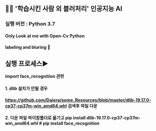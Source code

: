 ## 👸🤴 **'학습시킨 사람 외 블러처리' 인공지능 AI**

### 실행 버전 : Python 3.7

#### Only Look at me with Open-Cv Python

#### labeling and bluring 💖



## 실행 프로세스▶


**import  face_recognition 관련** 


#### 1. dlib 설치가 안될 경우

#### https://github.com/Daiera/some_Resources/blob/master/dlib-19.17.0-cp37-cp37m-win_amd64.whl 검색후 파일 다운


#### 2. 다운 파일 파이참폴더로 옮기고 pip install dlib-19.17.0-cp37-cp37m-win_amd64.whl     # pip install face_recognition


